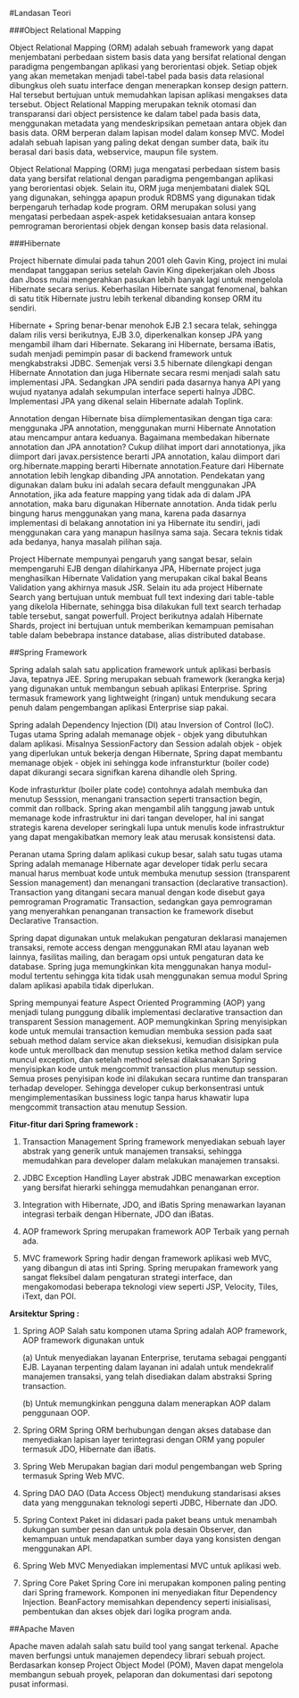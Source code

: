#Landasan Teori

###Object Relational Mapping

Object Relational Mapping (ORM) adalah sebuah framework yang dapat menjembatani perbedaan sistem basis data yang bersifat relational dengan paradigma pengembangan aplikasi yang berorientasi objek. Setiap objek yang akan memetakan menjadi tabel-tabel pada basis data relasional dibungkus oleh suatu interface dengan menerapkan konsep design pattern. Hal tersebut bertujuan untuk memudahkan lapisan aplikasi mengakses data tersebut. Object Relational Mapping merupakan teknik otomasi dan transparansi dari object persistence ke dalam tabel pada basis data, menggunakan metadata yang mendeskripsikan pemetaan antara objek dan basis data. ORM berperan dalam lapisan model dalam konsep MVC. Model adalah sebuah lapisan yang paling dekat dengan sumber data, baik itu berasal dari basis data, webservice, maupun file system.

Object Relational Mapping (ORM) juga mengatasi perbedaan sistem basis data yang bersifat relational dengan paradigma pengembangan aplikasi yang berorientasi objek. Selain itu, ORM juga menjembatani dialek SQL yang digunakan, sehingga apapun produk RDBMS yang digunakan tidak berpengaruh terhadap kode program. ORM merupakan solusi yang mengatasi perbedaan aspek-aspek ketidaksesuaian antara konsep pemrograman berorientasi objek dengan konsep basis data relasional.

###Hibernate

Project hibernate dimulai pada tahun 2001 oleh Gavin King, project ini mulai mendapat tanggapan serius setelah Gavin King dipekerjakan oleh Jboss dan Jboss mulai mengerahkan pasukan lebih banyak lagi untuk mengelola Hibernate secara serius. Keberhasilan Hibernate sangat fenomenal, bahkan di satu titik Hibernate justru lebih terkenal dibanding konsep ORM itu sendiri.

Hibernate + Spring benar-benar menohok EJB 2.1 secara telak, sehingga dalam rilis versi berikutnya, EJB 3.0, diperkenalkan konsep JPA yang mengambil ilham dari Hibernate. Sekarang ini Hibernate, bersama iBatis, sudah menjadi pemimpin pasar di backend framework untuk mengkabstraksi JDBC. Semenjak versi 3.5 hibernate dilengkapi dengan Hibernate Annotation dan juga Hibernate secara resmi menjadi salah satu implementasi JPA. Sedangkan JPA sendiri pada dasarnya hanya API yang wujud nyatanya adalah sekumpulan interface seperti halnya JDBC. Implementasi JPA yang dikenal selain Hibernate adalah Toplink.

Annotation dengan Hibernate bisa diimplementasikan dengan tiga cara: menggunaka JPA annotation, menggunakan murni Hibernate Annotation atau mencampur antara keduanya. Bagaimana membedakan hibernate annotation dan JPA annotation? Cukup dilihat import dari annotationya, jika diimport dari javax.persistence berarti JPA annotation, kalau diimport dari org.hibernate.mapping berarti Hibernate annotation.Feature dari Hibernate annotation lebih lengkap dibanding JPA annotation. Pendekatan yang digunakan dalam buku ini adalah secara default menggunakan JPA Annotation, jika ada feature mapping yang tidak ada di dalam JPA annotation, maka baru digunakan Hibernate annotation. Anda tidak perlu bingung harus menggunakan yang mana, karena pada dasarnya implementasi di belakang annotation ini ya Hibernate itu sendiri, jadi menggunakan cara yang manapun
hasilnya sama saja. Secara teknis tidak ada bedanya, hanya masalah pilihan saja.

Project Hibernate mempunyai pengaruh yang sangat besar, selain mempengaruhi EJB dengan dilahirkanya JPA, Hibernate project juga menghasilkan Hibernate Validation yang merupakan cikal bakal Beans Validation yang akhirnya masuk JSR. Selain itu ada project Hibernate Search yang bertujuan untuk membuat full text indexing dari table-table yang dikelola Hibernate, sehingga bisa dilakukan full text search terhadap table tersebut, sangat powerfull. Project berikutnya adalah Hibernate Shards, project ini bertujuan untuk memberikan kemampuan
pemisahan table dalam bebebrapa instance database, alias distributed database.

##Spring Framework

Spring adalah salah satu application framework untuk aplikasi berbasis Java, tepatnya JEE. Spring merupakan sebuah framework (kerangka kerja) yang digunakan untuk membangun sebuah aplikasi Enterprise. Spring termasuk framework yang lightweight (ringan) untuk mendukung secara penuh dalam pengembangan aplikasi Enterprise siap pakai.

Spring adalah Dependency Injection (DI) atau Inversion of Control (IoC). Tugas utama Spring adalah memanage objek - objek yang dibutuhkan dalam aplikasi. Misalnya SessionFactory dan Session adalah objek - objek yang diperlukan untuk bekerja dengan Hibernate, Spring dapat membantu memanage objek - objek ini sehingga kode infransturktur (boiler code) dapat dikurangi secara signifkan karena dihandle oleh Spring.

Kode infrasturktur (boiler plate code) contohnya adalah membuka dan menutup Sesssion, menangani transaction seperti transaction begin, commit dan rollback. Spring akan mengambil alih tanggung jawab untuk memanage kode infrastruktur ini dari tangan developer, hal ini sangat strategis karena developer seringkali lupa untuk menulis kode infrastruktur yang dapat mengakibatkan memory leak atau merusak konsistensi data.

Peranan utama Spring dalam aplikasi cukup besar, salah satu tugas utama Spring adalah memanage Hibernate agar developer tidak perlu secara manual harus membuat kode untuk membuka menutup session (transparent Session management) dan menangani transaction (declarative transaction). Transaction yang ditangani secara manual dengan kode disebut gaya pemrograman Programatic Transaction, sedangkan gaya pemrograman yang menyerahkan penanganan transaction ke framework disebut Declarative Transaction.

Spring dapat digunakan untuk melakukan pengaturan deklarasi manajemen transaksi, remote access dengan menggunakan RMI atau layanan web lainnya, fasilitas mailing, dan beragam opsi untuk pengaturan data ke database. Spring juga memungkinkan kita menggunakan hanya modul-modul tertentu sehingga kita tidak usah menggunakan semua modul Spring dalam aplikasi apabila tidak diperlukan.

Spring mempunyai feature Aspect Oriented Programming (AOP) yang menjadi tulang punggung dibalik implementasi declarative transaction dan transparent Session management. AOP memungkinkan Spring menyisipkan kode untuk memulai transaction kemudian membuka session pada saat sebuah method dalam service akan dieksekusi, kemudian disisipkan pula kode untuk merollback dan menutup session ketika method dalam service muncul exception, dan setelah method selesai dilaksanakan Spring menyisipkan kode untuk mengcommit transaction plus menutup session. Semua proses penyisipan kode ini dilakukan secara runtime dan transparan terhadap developer. Sehingga developer cukup berkonsentrasi untuk mengimplementasikan bussiness logic tanpa harus khawatir lupa mengcommit transaction atau menutup Session.

**Fitur-fitur dari Spring framework :**

1. Transaction Management
  Spring framework menyediakan sebuah layer abstrak yang generik untuk manajemen transaksi, sehingga memudahkan para developer dalam melakukan manajemen transaksi.

2. JDBC Exception Handling
  Layer abstrak JDBC menawarkan exception yang bersifat hierarki sehingga memudahkan penanganan error.

3. Integration with Hibernate, JDO, and iBatis
  Spring menawarkan layanan integrasi terbaik dengan Hibernate, JDO dan iBatas.

4. AOP framework
  Spring merupakan framework AOP Terbaik yang pernah ada.

5. MVC framework
  Spring hadir dengan framework aplikasi web MVC, yang dibangun di atas inti Spring. Spring merupakan framework yang sangat fleksibel dalam pengaturan strategi interface, dan mengakomodasi beberapa teknologi view seperti JSP, Velocity, Tiles, iText, dan POI.

**Arsitektur Spring :**

1. Spring AOP
  Salah satu komponen utama Spring adalah AOP framework, AOP framework digunakan untuk

    (a) Untuk menyediakan layanan Enterprise, terutama sebagai pengganti EJB. Layanan terpenting dalam layanan            ini adalah untuk mendekralif manajemen transaksi, yang telah disediakan dalam abstraksi Spring  transaction.

    (b) Untuk memungkinkan pengguna dalam menerapkan AOP dalam penggunaan OOP.

2. Spring ORM
  Spring ORM berhubungan dengan akses database dan menyediakan lapisan layer terintegrasi dengan ORM yang populer termasuk JDO, Hibernate dan iBatis.

3. Spring Web
  Merupakan bagian dari modul pengembangan web Spring termasuk Spring Web MVC.

4. Spring DAO
  DAO (Data Access Object) mendukung standarisasi akses data yang menggunakan teknologi seperti JDBC, Hibernate dan JDO.

5. Spring Context
  Paket ini didasari pada paket beans untuk menambah dukungan sumber pesan dan untuk pola desain Observer, dan kemampuan untuk mendapatkan sumber daya yang konsisten dengan menggunakan API.

6. Spring Web MVC
  Menyediakan implementasi MVC untuk aplikasi web.

7. Spring Core
  Paket Spring Core ini merupakan komponen paling penting dari Spring framework. Komponen ini menyediakan fitur Dependency Injection. BeanFactory memisahkan dependency seperti inisialisasi, pembentukan dan akses objek dari logika program anda.

##Apache Maven

Apache maven adalah salah satu build tool yang sangat terkenal. Apache maven berfungsi untuk manajemen dependecy librari sebuah project. Berdasarkan konsep Project Object Model (POM), Maven dapat mengelola membangun sebuah proyek, pelaporan dan dokumentasi dari sepotong pusat informasi.